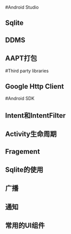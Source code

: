 #Android Studio
##  Sqlite
##  DDMS
##  AAPT打包

#Third party libraries
##  Google Http Client

#Android SDK
##  Intent和IntentFilter
##  Activity生命周期
##  Fragement
##  Sqlite的使用
##  广播
##  通知
## 常用的UI组件
